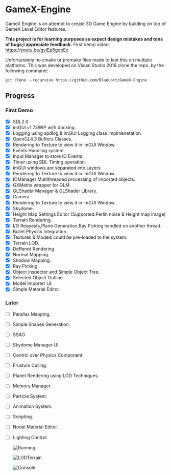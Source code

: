 # GameX-Engine


GameX Engine is an attempt to create 3D Game Engine by building on top of GameX Level Editor features.

**This project is for learning purposes so expect design mistakes and tons of bugs;I appreciate feedback.**
First demo video: https://youtu.be/gviEp5gqbEc

Unfortunately no cmake or premake files made to test this on multiple platforms.
This was developed on Visual Studio 2019
clone the repo. by the following command:

```git clone --recursive https://github.com/BlueLort/GameX-Engine```

## Progress

### First Demo
- [x] SDL2.0  
- [x] imGUI v1.73WIP with docking.
- [x] Logging using spdlog & imGUI Logging class implmenetation.
- [x] OpenGL4.3 Buffers Classes.
- [x] Rendering to Texture to view it in imGUI Window.
- [x] Events Handling system.
- [x] Input Manager to store IO Events. 
- [x] Timer using SDL Timing operation.
- [x] imGUI windows are separated into Layers
- [x] Rendering to Texture to view it in imGUI Window.
- [x] IOManager Multithreaded processing of imported objects.
- [x] GXMaths wrapper for GLM.
- [x] GLShader Manager & GLShader Library.
- [x] Camera
- [x] Rendering to Texture to view it in imGUI Window.
- [x] Skydome.
- [x] Height Map Settings Editor (Supported:Perlin noise & Height map image)
- [x] Terrain Rendering.
- [x] I/O Requests,Plane Generation,Ray Picking handled on another thread.
- [x] Bullet Physics Integration.
- [x] Textures & Models could be pre-loaded to the system.
- [x] Terrain LOD.
- [x] Deffered Rendering.
- [x] Normal Mapping.
- [x] Shadow Mapping.
- [x] Ray Picking.
- [x] Object Inspector and Simple Object Tree.
- [x] Selected Object Outline.
- [x] Model Importer UI.
- [x] Simple Material Editor.
### Later
- [ ] Parallax Mapping.
- [ ] Simple Shapes Generation.
- [ ] SSAO
- [ ] Skydome Manager UI.
- [ ] Control over Physics Component.
- [ ] Frustum Culling.
- [ ] Planet Rendering using LOD Techniques.
- [ ] Memory Manager.
- [ ] Particle System.
- [ ] Animation System.
- [ ] Scripting.
- [ ] Nodal Material Editor.
- [ ] Lighting Control.

  ![Running](https://github.com/BlueLort/GameX-Engine/blob/master/Status/Running.png)
  
  ![LODTerrain](https://github.com/BlueLort/GameX-Engine/blob/master/Status/LODTerrain.PNG)
  
  ![Console](https://github.com/BlueLort/GameX-Engine/blob/master/Status/Console.png)

